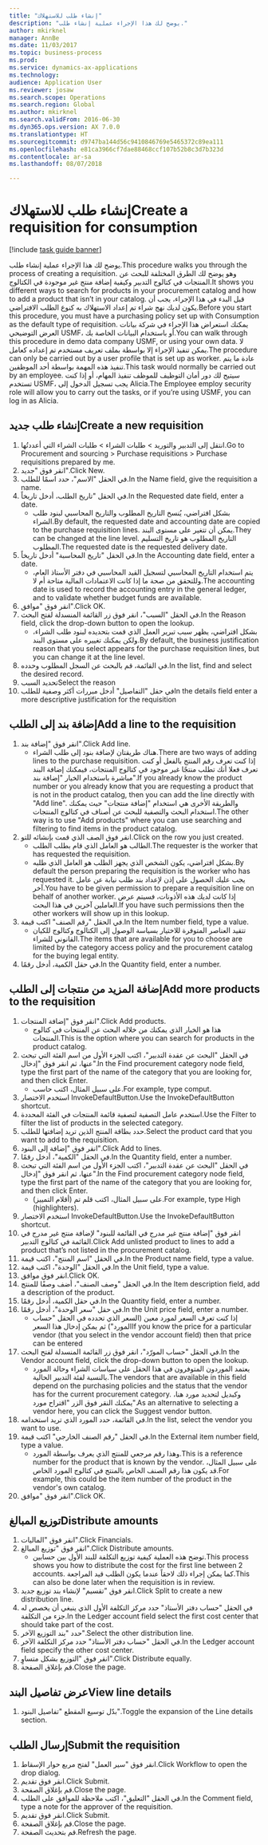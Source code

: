 ```yaml
--- 
title: "إنشاء طلب للاستهلاك"
description: "يوضح لك هذا الإجراء عملية إنشاء طلب."
author: mkirknel
manager: AnnBe
ms.date: 11/03/2017
ms.topic: business-process
ms.prod: 
ms.service: dynamics-ax-applications
ms.technology: 
audience: Application User
ms.reviewer: josaw
ms.search.scope: Operations
ms.search.region: Global
ms.author: mkirknel
ms.search.validFrom: 2016-06-30
ms.dyn365.ops.version: AX 7.0.0
ms.translationtype: HT
ms.sourcegitcommit: d9747ba144d56c9410846769e5465372c89ea111
ms.openlocfilehash: e81ca3966cf7dae88468ccf107b52b8c3d7b323d
ms.contentlocale: ar-sa
ms.lasthandoff: 08/07/2018

---
```

# <a name="create-a-requisition-for-consumption"></a><span data-ttu-id="aaa17-103">إنشاء طلب للاستهلاك</span><span class="sxs-lookup"><span data-stu-id="aaa17-103">Create a requisition for consumption</span></span>

[!include [task guide banner](../../includes/task-guide-banner.md)]

<span data-ttu-id="aaa17-104">يوضح لك هذا الإجراء عملية إنشاء طلب.</span><span class="sxs-lookup"><span data-stu-id="aaa17-104">This procedure walks you through the process of creating a requisition.</span></span> <span data-ttu-id="aaa17-105">وهو يوضح لك الطرق المختلفة للبحث عن المنتجات في كتالوج التدبير وكيفية إضافة منتج غير موجودة في الكتالوج.</span><span class="sxs-lookup"><span data-stu-id="aaa17-105">It shows you different ways to search for products in your procurement catalog and how to add a product that isn’t in your catalog.</span></span> <span data-ttu-id="aaa17-106">قبل البدء في هذا الإجراء، يجب أن يكون لديك نهج شراء تم إعداد الاستهلاك به كنوع الطلب الافتراضي.</span><span class="sxs-lookup"><span data-stu-id="aaa17-106">Before you start this procedure, you must have a purchasing policy set up with Consumption as the default type of requisition.</span></span> <span data-ttu-id="aaa17-107">يمكنك استعراض هذا الإجراء في شركة بيانات العرض التوضيحي USMF، أو باستخدام البيانات الخاصة بك.</span><span class="sxs-lookup"><span data-stu-id="aaa17-107">You can walk through this procedure in demo data company USMF, or using your own data.</span></span> <span data-ttu-id="aaa17-108">لا يمكن تنفيذ الإجراء إلا بواسطة بملف تعريف مستخدم تم إعداده كعامل.</span><span class="sxs-lookup"><span data-stu-id="aaa17-108">The procedure can only be carried out by a user profile that is set up as worker.</span></span>  <span data-ttu-id="aaa17-109">عادة ما يتم تنفيذ هذه المهمة بواسطة أحد الموظفين.</span><span class="sxs-lookup"><span data-stu-id="aaa17-109">This task would normally be carried out by an employee.</span></span> <span data-ttu-id="aaa17-110">سيتيح لك دور أمان التوظيف للموظف تنفيذ المهام، أو إذا كنت تستخدم USMF، يجب تسجيل الدخول إلى Alicia.</span><span class="sxs-lookup"><span data-stu-id="aaa17-110">The Employee employ security role will allow you to carry out the tasks, or if you’re using USMF, you can log in as Alicia.</span></span>


## <a name="create-a-new-requisition"></a><span data-ttu-id="aaa17-111">إنشاء طلب جديد</span><span class="sxs-lookup"><span data-stu-id="aaa17-111">Create a new requisition</span></span>
1. <span data-ttu-id="aaa17-112">انتقل إلى التدبير والتوريد > طلبات الشراء > طلبات الشراء التي أعددتُها.</span><span class="sxs-lookup"><span data-stu-id="aaa17-112">Go to Procurement and sourcing > Purchase requisitions > Purchase requisitions prepared by me.</span></span>
2. <span data-ttu-id="aaa17-113">انقر فوق "جديد".</span><span class="sxs-lookup"><span data-stu-id="aaa17-113">Click New.</span></span>
3. <span data-ttu-id="aaa17-114">في الحقل "الاسم"، حدد اسمًا للطلب.</span><span class="sxs-lookup"><span data-stu-id="aaa17-114">In the Name field, give the requisition a name.</span></span>
4. <span data-ttu-id="aaa17-115">في الحقل "تاريخ الطلب، أدخل تاريخاً.</span><span class="sxs-lookup"><span data-stu-id="aaa17-115">In the Requested date field, enter a date.</span></span>
    * <span data-ttu-id="aaa17-116">بشكل افتراضي، يُنسخ التاريخ المطلوب والتاريخ المحاسبي لبنود طلب الشراء.</span><span class="sxs-lookup"><span data-stu-id="aaa17-116">By default, the requested date and accounting date are copied to the purchase requisition lines.</span></span> <span data-ttu-id="aaa17-117">يمكن أن تتغير على مستوى البند.</span><span class="sxs-lookup"><span data-stu-id="aaa17-117">They can be changed at the line level.</span></span> <span data-ttu-id="aaa17-118">التاريخ المطلوب هو تاريخ التسليم المطلوب.</span><span class="sxs-lookup"><span data-stu-id="aaa17-118">The requested date is the requested delivery date.</span></span>  
5. <span data-ttu-id="aaa17-119">في الحقل "تاريخ المحاسبة" أدخل تاريخاً.</span><span class="sxs-lookup"><span data-stu-id="aaa17-119">In the Accounting date field, enter a date.</span></span>
    * <span data-ttu-id="aaa17-120">يتم استخدام التاريخ المحاسبي لتسجيل القيد المحاسبي في دفتر الأستاذ العام، وللتحقق من صحة ما إذا كانت
الاعتمادات المالية متاحة أم لا.</span><span class="sxs-lookup"><span data-stu-id="aaa17-120">The accounting date is used to record the accounting entry in the general ledger, and to validate whether budget funds are available.</span></span>  
6. <span data-ttu-id="aaa17-121">انقر فوق "موافق".</span><span class="sxs-lookup"><span data-stu-id="aaa17-121">Click OK.</span></span>
7. <span data-ttu-id="aaa17-122">في الحقل "السبب"، انقر فوق زر القائمة المنسدلة لفتح البحث.</span><span class="sxs-lookup"><span data-stu-id="aaa17-122">In the Reason field, click the drop-down button to open the lookup.</span></span>
    * <span data-ttu-id="aaa17-123">بشكل افتراضي، يظهر سبب تبرير العمل الذي قمت بتحديده لبنود طلب الشراء، ولكن يمكنك تغييره على مستوى البند.</span><span class="sxs-lookup"><span data-stu-id="aaa17-123">By default, the business justification reason that you select appears for the purchase requisition lines, but you can change it at the line level.</span></span>    
8. <span data-ttu-id="aaa17-124">في القائمة، قم بالبحث عن السجل المطلوب وحدده.</span><span class="sxs-lookup"><span data-stu-id="aaa17-124">In the list, find and select the desired record.</span></span>
9. <span data-ttu-id="aaa17-125">تحديد السبب</span><span class="sxs-lookup"><span data-stu-id="aaa17-125">Select the reason</span></span>
10. <span data-ttu-id="aaa17-126">في حقل "التفاصيل" أدخل مبررات أكثر وصفية للطلب</span><span class="sxs-lookup"><span data-stu-id="aaa17-126">In the details field enter a more descriptive justification for the requisition</span></span>

## <a name="add-a-line-to-the-requisition"></a><span data-ttu-id="aaa17-127">إضافة بند إلى الطلب</span><span class="sxs-lookup"><span data-stu-id="aaa17-127">Add a line to the requisition</span></span>
1. <span data-ttu-id="aaa17-128">انقر فوق "إضافة بند".</span><span class="sxs-lookup"><span data-stu-id="aaa17-128">Click Add line.</span></span>
    * <span data-ttu-id="aaa17-129">هناك طريقتان لإضافة بنود إلى طلب الشراء.</span><span class="sxs-lookup"><span data-stu-id="aaa17-129">There are two ways of adding lines to the purchase requisition.</span></span> <span data-ttu-id="aaa17-130">إذا كنت تعرف رقم المنتج بالفعل أو كنت تعرف فعلا أنك تطلب منتجًا غير موجود في كتالوج المنتجات، فيمكنك إضافة البند مباشرة باستخدام الخيار "إضافة بند".</span><span class="sxs-lookup"><span data-stu-id="aaa17-130">If you already know the product number or you already  know that you are requesting a product that is not in the product catalog, then you can add the line directly with "Add line".</span></span> <span data-ttu-id="aaa17-131">والطريقة الأخرى هي استخدام "إضافة منتجات" حيث يمكنك استخدام البحث والتصفية للبحث عن أصناف في كتالوج المنتجات.</span><span class="sxs-lookup"><span data-stu-id="aaa17-131">The other way is to use "Add products" where you can use searching and filtering to find items in the product catalog.</span></span>    
2. <span data-ttu-id="aaa17-132">انقر فوق الصف الذي قمت بإنشائه للتو.</span><span class="sxs-lookup"><span data-stu-id="aaa17-132">Click on the row you just created.</span></span>
    * <span data-ttu-id="aaa17-133">الطالب هو العامل الذي قام بطلب الطلب.</span><span class="sxs-lookup"><span data-stu-id="aaa17-133">The requester is the worker that has requested the requisition.</span></span>   
    * <span data-ttu-id="aaa17-134">بشكل افتراضي، يكون الشخص الذي يجهز الطلب هو العامل الذي طلبه.</span><span class="sxs-lookup"><span data-stu-id="aaa17-134">By default the person preparing the requisition is the worker who has requested it.</span></span> <span data-ttu-id="aaa17-135">يجب عليك الحصول على إذن لإعداد بند طلب نيابة عن عامل آخر.</span><span class="sxs-lookup"><span data-stu-id="aaa17-135">You have to be given permission to prepare a requisition line on behalf of another worker.</span></span> <span data-ttu-id="aaa17-136">إذا كانت لديك هذه الأذونات، فسيتم عرض العاملين آخرين في هذا البحث.</span><span class="sxs-lookup"><span data-stu-id="aaa17-136">If you have such permissions then the other workers will show up in this lookup.</span></span>  
3. <span data-ttu-id="aaa17-137">في الحقل "رقم الصنف" اكتب قيمة.</span><span class="sxs-lookup"><span data-stu-id="aaa17-137">In the Item number field, type a value.</span></span>
    * <span data-ttu-id="aaa17-138">تتقيد العناصر المتوفرة للاختيار بسياسة الوصول إلى الكتالوج وكتالوج للكيان القانوني للشراء.</span><span class="sxs-lookup"><span data-stu-id="aaa17-138">The items that are available for you to choose are limited by the category access policy and the procurement catalog for the buying legal entity.</span></span>   
4. <span data-ttu-id="aaa17-139">في حقل الكمية، أدخل رقمًا.</span><span class="sxs-lookup"><span data-stu-id="aaa17-139">In the Quantity field, enter a number.</span></span>

## <a name="add-more-products-to-the-requisition"></a><span data-ttu-id="aaa17-140">إضافة المزيد من منتجات إلى الطلب</span><span class="sxs-lookup"><span data-stu-id="aaa17-140">Add more products to the requisition</span></span>
1. <span data-ttu-id="aaa17-141">انقر فوق "إضافة المنتجات".</span><span class="sxs-lookup"><span data-stu-id="aaa17-141">Click Add products.</span></span>
    * <span data-ttu-id="aaa17-142">هذا هو الخيار الذي يمكنك من خلاله البحث عن المنتجات في كتالوج المنتجات.</span><span class="sxs-lookup"><span data-stu-id="aaa17-142">This is the option where you can search for products in the product catalog.</span></span>    
2. <span data-ttu-id="aaa17-143">في الحقل "البحث عن عقدة التدبير"، اكتب الجزء الأول من اسم الفئة التي تبحث عنها، ثم انقر فوق "إدخال".</span><span class="sxs-lookup"><span data-stu-id="aaa17-143">In the Find procurement category node field, type the first part of the name of the category that you are looking for, and then click Enter.</span></span>
    * <span data-ttu-id="aaa17-144">على سبيل المثال، اكتب حاسب.</span><span class="sxs-lookup"><span data-stu-id="aaa17-144">For example, type comput.</span></span>  
3. <span data-ttu-id="aaa17-145">استخدم الاختصار InvokeDefaultButton.</span><span class="sxs-lookup"><span data-stu-id="aaa17-145">Use the InvokeDefaultButton shortcut.</span></span>
4. <span data-ttu-id="aaa17-146">استخدم عامل التصفية لتصفية قائمة المنتجات في الفئة المحددة.</span><span class="sxs-lookup"><span data-stu-id="aaa17-146">Use the Filter to filter the list of products in the selected category.</span></span>
5. <span data-ttu-id="aaa17-147">حدد بطاقة المنتج الذين تريد إضافتها للطلب.</span><span class="sxs-lookup"><span data-stu-id="aaa17-147">Select the product card that you want to add to the requisition.</span></span>
6. <span data-ttu-id="aaa17-148">انقر فوق "إضافة إلى البنود".</span><span class="sxs-lookup"><span data-stu-id="aaa17-148">Click Add to lines.</span></span>
7. <span data-ttu-id="aaa17-149">في الحقل "الكمية"، أدخل رقمًا.</span><span class="sxs-lookup"><span data-stu-id="aaa17-149">In the Quantity field, enter a number.</span></span>
8. <span data-ttu-id="aaa17-150">في الحقل "البحث عن عقدة التدبير"، اكتب الجزء الأول من اسم الفئة التي تبحث عنها، ثم انقر فوق "إدخال".</span><span class="sxs-lookup"><span data-stu-id="aaa17-150">In the Find procurement category node field, type the first part of the name of the category that you are looking for, and then click Enter.</span></span>
    * <span data-ttu-id="aaa17-151">على سبيل المثال، اكتب قلم تم (أقلام التمييز).</span><span class="sxs-lookup"><span data-stu-id="aaa17-151">For example, type High (highlighters).</span></span>  
9. <span data-ttu-id="aaa17-152">استخدم الاختصار InvokeDefaultButton.</span><span class="sxs-lookup"><span data-stu-id="aaa17-152">Use the InvokeDefaultButton shortcut.</span></span>
10. <span data-ttu-id="aaa17-153">انقر فوق "إضافة منتج غير مدرج في القائمة للبنود" لإضافة منتج غير مدرج في القائمة في كتالوج التدبير.</span><span class="sxs-lookup"><span data-stu-id="aaa17-153">Click Add unlisted product to lines to add a product that’s not listed in the procurement catalog.</span></span>
11. <span data-ttu-id="aaa17-154">في الحقل "اسم المنتج"، اكتب قيمة.</span><span class="sxs-lookup"><span data-stu-id="aaa17-154">In the Product name field, type a value.</span></span>
12. <span data-ttu-id="aaa17-155">في الحقل "الوحدة"، اكتب قيمة.</span><span class="sxs-lookup"><span data-stu-id="aaa17-155">In the Unit field, type a value.</span></span>
13. <span data-ttu-id="aaa17-156">انقر فوق موافق.</span><span class="sxs-lookup"><span data-stu-id="aaa17-156">Click OK.</span></span>
14. <span data-ttu-id="aaa17-157">في الحقل "وصف الصنف"، أضف وصفًا للمنتج.</span><span class="sxs-lookup"><span data-stu-id="aaa17-157">In the Item description field, add a description of the product.</span></span>
15. <span data-ttu-id="aaa17-158">في حقل الكمية، أدخل رقمًا.</span><span class="sxs-lookup"><span data-stu-id="aaa17-158">In the Quantity field, enter a number.</span></span>
16. <span data-ttu-id="aaa17-159">في حقل "سعر الوحدة"، أدخل رقمًا.</span><span class="sxs-lookup"><span data-stu-id="aaa17-159">In the Unit price field, enter a number.</span></span>
    * <span data-ttu-id="aaa17-160">إذا كنت تعرف السعر لمورد معين (السعر الذي تحدده في الحقل "حساب المورد") ثم يمكن إدخال هذا السعر</span><span class="sxs-lookup"><span data-stu-id="aaa17-160">If you know the price for a particular vendor (that you select in the vendor account field) then that price can be entered</span></span>   
17. <span data-ttu-id="aaa17-161">في الحقل "حساب المورّد‬"، انقر فوق زر القائمة المنسدلة لفتح البحث.</span><span class="sxs-lookup"><span data-stu-id="aaa17-161">In the Vendor account field, click the drop-down button to open the lookup.</span></span>
    * <span data-ttu-id="aaa17-162">يعتمد الموردون المتوفرون في هذا الحقل على سياسات الشراء وحالة المورد بالنسبة لفئة التدبير الحالية.</span><span class="sxs-lookup"><span data-stu-id="aaa17-162">The vendors that are available in this field depend on the purchasing policies and the status that the vendor has for the current procurement category.</span></span> <span data-ttu-id="aaa17-163">وكبديل لتحديد مورد هنا، يمكنك النقر فوق الزر "اقتراح مورد".</span><span class="sxs-lookup"><span data-stu-id="aaa17-163">As an alternative to selecting a vendor here, you can click the Suggest vendor button.</span></span>    
18. <span data-ttu-id="aaa17-164">في القائمة، حدد المورد الذي تريد استخدامه.</span><span class="sxs-lookup"><span data-stu-id="aaa17-164">In the list, select the vendor you want to use.</span></span>
19. <span data-ttu-id="aaa17-165">في الحقل "رقم الصنف الخارجي" اكتب قيمة.</span><span class="sxs-lookup"><span data-stu-id="aaa17-165">In the External item number field, type a value.</span></span>
    * <span data-ttu-id="aaa17-166">وهذا رقم مرجعي للمنتج الذي يعرف بواسطة المورد.</span><span class="sxs-lookup"><span data-stu-id="aaa17-166">This is a reference number for the product that is known by the vendor.</span></span> <span data-ttu-id="aaa17-167">على سبيل المثال، قد يكون هذا رقم الصنف الخاص بالمنتج في كتالوج المورد الخاص.</span><span class="sxs-lookup"><span data-stu-id="aaa17-167">For example, this could be the item number of the product in the vendor's own catalog.</span></span>  
20. <span data-ttu-id="aaa17-168">انقر فوق "موافق".</span><span class="sxs-lookup"><span data-stu-id="aaa17-168">Click OK.</span></span>

## <a name="distribute-amounts"></a><span data-ttu-id="aaa17-169">توزيع المبالغ</span><span class="sxs-lookup"><span data-stu-id="aaa17-169">Distribute amounts</span></span>
1. <span data-ttu-id="aaa17-170">انقر فوق "الماليات‬".</span><span class="sxs-lookup"><span data-stu-id="aaa17-170">Click Financials.</span></span>
2. <span data-ttu-id="aaa17-171">انقر فوق "توزيع المبالغ".</span><span class="sxs-lookup"><span data-stu-id="aaa17-171">Click Distribute amounts.</span></span>
    * <span data-ttu-id="aaa17-172">توضح هذه العملية كيفية توزيع التكلفة للبند الأول بين حسابين.</span><span class="sxs-lookup"><span data-stu-id="aaa17-172">This process shows you how to distribute the cost for the first line between 2 accounts.</span></span> <span data-ttu-id="aaa17-173">كما يمكن إجراء ذلك لاحقاً عندما يكون الطلب قيد المراجعة.</span><span class="sxs-lookup"><span data-stu-id="aaa17-173">This can also be done later when the requisition is in review.</span></span>  
3. <span data-ttu-id="aaa17-174">انقر فوق "تقسيم" لإنشاء بند توزيع جديد.</span><span class="sxs-lookup"><span data-stu-id="aaa17-174">Click Split to create a new distribution line.</span></span>
4. <span data-ttu-id="aaa17-175">في الحقل "حساب دفتر الأستاذ" حدد مركز التكلفة الأول الذي ينبغي أن يخصص له جزء من التكلفة.</span><span class="sxs-lookup"><span data-stu-id="aaa17-175">In the Ledger account field select the first cost center that should take part of the cost.</span></span>
5. <span data-ttu-id="aaa17-176">حدد "بند التوزيع الآخر".</span><span class="sxs-lookup"><span data-stu-id="aaa17-176">Select the other distribution line.</span></span>
6. <span data-ttu-id="aaa17-177">في الحقل "حساب دفتر الأستاذ" حدد مركز التكلفة الآخر.</span><span class="sxs-lookup"><span data-stu-id="aaa17-177">In the Ledger account field specify the other cost center.</span></span>
7. <span data-ttu-id="aaa17-178">انقر فوق "التوزيع بشكل متساوٍ".</span><span class="sxs-lookup"><span data-stu-id="aaa17-178">Click Distribute equally.</span></span>
8. <span data-ttu-id="aaa17-179">قم بإغلاق الصفحة.</span><span class="sxs-lookup"><span data-stu-id="aaa17-179">Close the page.</span></span>

## <a name="view-line-details"></a><span data-ttu-id="aaa17-180">عرض تفاصيل البند</span><span class="sxs-lookup"><span data-stu-id="aaa17-180">View line details</span></span>
1. <span data-ttu-id="aaa17-181">بدّل توسيع المقطع "تفاصيل البنود‬‬".</span><span class="sxs-lookup"><span data-stu-id="aaa17-181">Toggle the expansion of the Line details section.</span></span>

## <a name="submit-the-requisition"></a><span data-ttu-id="aaa17-182">إرسال الطلب</span><span class="sxs-lookup"><span data-stu-id="aaa17-182">Submit the requisition</span></span>
1. <span data-ttu-id="aaa17-183">انقر فوق "سير العمل" لفتح مربع حوار الإسقاط‬.</span><span class="sxs-lookup"><span data-stu-id="aaa17-183">Click Workflow to open the drop dialog.</span></span>
2. <span data-ttu-id="aaa17-184">انقر فوق تقديم.</span><span class="sxs-lookup"><span data-stu-id="aaa17-184">Click Submit.</span></span>
3. <span data-ttu-id="aaa17-185">قم بإغلاق الصفحة.</span><span class="sxs-lookup"><span data-stu-id="aaa17-185">Close the page.</span></span>
4. <span data-ttu-id="aaa17-186">في الحقل "التعليق"، اكتب ملاحظة للموافق على الطلب.</span><span class="sxs-lookup"><span data-stu-id="aaa17-186">In the Comment field, type a note for the approver of the requisition.</span></span>
5. <span data-ttu-id="aaa17-187">انقر فوق تقديم.</span><span class="sxs-lookup"><span data-stu-id="aaa17-187">Click Submit.</span></span>
6. <span data-ttu-id="aaa17-188">قم بإغلاق الصفحة.</span><span class="sxs-lookup"><span data-stu-id="aaa17-188">Close the page.</span></span>
7. <span data-ttu-id="aaa17-189">قم بتحديث الصفحة.</span><span class="sxs-lookup"><span data-stu-id="aaa17-189">Refresh the page.</span></span>


